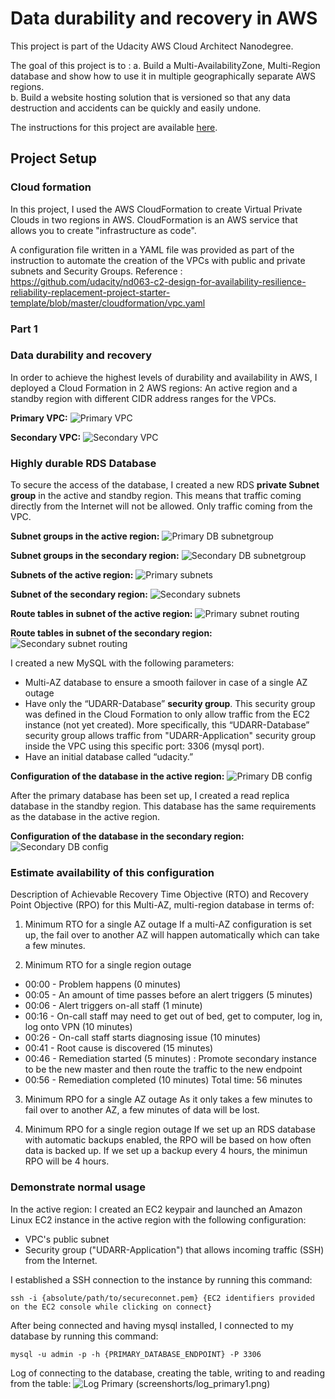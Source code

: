 # Data durability and recovery in AWS

This project is part of the Udacity AWS Cloud Architect Nanodegree.

The goal of this project is to :
a.  Build a Multi-AvailabilityZone, Multi-Region database and show how to use it in multiple geographically separate AWS regions.  
b.  Build a website hosting solution that is versioned so that any data destruction and accidents can be quickly and easily undone.


The instructions for this project are available [here](https://github.com/udacity/nd063-c2-design-for-availability-resilience-reliability-replacement-project-starter-template).

## Project Setup
### Cloud formation
In this project, I used the AWS CloudFormation to create Virtual Private Clouds in two regions in AWS. CloudFormation is an AWS service that allows you to create "infrastructure as code". 

A configuration file written in a YAML file was provided as part of the instruction to automate the creation of the VPCs with public and private subnets and Security Groups. Reference : https://github.com/udacity/nd063-c2-design-for-availability-resilience-reliability-replacement-project-starter-template/blob/master/cloudformation/vpc.yaml

### Part 1

### Data durability and recovery
In order to achieve the highest levels of durability and availability in AWS, I deployed a Cloud Formation in 2 AWS regions: An active region and a standby region with different CIDR address ranges for the VPCs.

**Primary VPC:**
![Primary VPC](screenshots/primary_Vpc.png "Primary VPC")

**Secondary VPC:**
![Secondary VPC](screenshots/secondary_Vpc.png "Secondary VPC")

### Highly durable RDS Database

To secure the access of the database, I created a new RDS **private Subnet group** in the active and standby region. This means that traffic coming directly from the Internet will not be allowed. Only traffic coming from the VPC.

**Subnet groups in the active region:**
![Primary DB subnetgroup](screenshots/primaryDB_subnetgroup.png "Primary DB subnetgroup")

**Subnet groups in the secondary region:**
![Secondary DB subnetgroup](screenshots/secondaryDB_subnetgroup.png "Secondary DB subnetgroup")


**Subnets of the active region:**
![Primary subnets](screenshots/primaryVPC_subnets.png "Primary subnets")

**Subnet of the secondary region:**
![Secondary subnets](screenshots/secondaryVPC_subnets.png "Secondary subnets")


**Route tables in subnet of the active region:**
![Primary subnet routing](screenshots/primary_subnet_routing.png "Primary subnet routing")

**Route tables in subnet of the secondary region:**
![Secondary subnet routing](screenshots/secondary_subnet_routing.png "Secondary subnet routing")

I created a new MySQL with the following parameters:
- Multi-AZ database to ensure a smooth failover in case of a single AZ outage
- Have only the “UDARR-Database” **security group**. This security group was defined in the Cloud Formation to only allow traffic from the EC2 instance (not yet created). More specifically, this “UDARR-Database” security group allows traffic from "UDARR-Application" security group inside the VPC using this specific port: 3306 (mysql port).
- Have an initial database called “udacity.” 

**Configuration of the database in the active region:**
![Primary DB config](screenshots/primaryDB_config.png "Primary DB config")

After the primary database has been set up, I created a read replica database in the standby region. This database has the same requirements as the database in the active region.

**Configuration of the database in the secondary region:**
![Secondary DB config](screenshots/secondaryDB_config.png "Secondary DB config")

### Estimate availability of this configuration

Description of Achievable Recovery Time Objective (RTO) and Recovery Point Objective (RPO) for this Multi-AZ, multi-region database in terms of:

1. Minimum RTO for a single AZ outage 
If a multi-AZ configuration is set up, the fail over to another AZ will happen automatically which can take a few minutes.
    
2. Minimum RTO for a single region outage
- 00:00 - Problem happens (0 minutes) 
- 00:05 - An amount of time passes before an alert triggers (5 minutes) 
- 00:06 - Alert triggers on-all staff (1 minute) 
- 00:16 - On-call staff may need to get out of bed, get to computer, log in, log onto VPN (10 minutes) 
- 00:26 - On-call staff starts diagnosing issue (10 minutes) 
- 00:41 - Root cause is discovered (15 minutes) 
- 00:46 - Remediation started (5 minutes) :  Promote secondary instance to be the new master and then route the traffic to the new endpoint
- 00:56 - Remediation completed (10 minutes) 
Total time: 56 minutes 

3. Minimum RPO for a single AZ outage
As it only takes a few minutes to fail over to another AZ, a few minutes of data will be lost.   
       
4. Minimum RPO for a single region outage 
If we set up an RDS database with automatic backups enabled, the RPO will be based on how often data is backed up. If we set up a backup every 4 hours, the minimun RPO will be 4 hours.

### Demonstrate normal usage

In the active region:
I created an EC2 keypair and launched an Amazon Linux EC2 instance in the active region with the following configuration:
- VPC's public subnet
- Security group ("UDARR-Application") that allows incoming traffic (SSH) from the Internet.

I established a SSH connection to the instance by running this command:
```
ssh -i {absolute/path/to/secureconnet.pem} {EC2 identifiers provided on the EC2 console while clicking on connect}
```
After being connected and having mysql installed, I connected to my database by running this command:
```
mysql -u admin -p -h {PRIMARY_DATABASE_ENDPOINT} -P 3306
```

Log of connecting to the database, creating the table, writing to and reading from the table:
![Log Primary](screenshots/log_primary.png "Log Primary")
(screenshorts/log_primary1.png)


